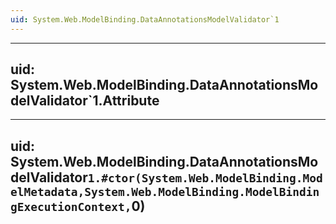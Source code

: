```yaml
---
uid: System.Web.ModelBinding.DataAnnotationsModelValidator`1
---
```


---
uid: System.Web.ModelBinding.DataAnnotationsModelValidator`1.Attribute
---

---
uid: System.Web.ModelBinding.DataAnnotationsModelValidator`1.#ctor(System.Web.ModelBinding.ModelMetadata,System.Web.ModelBinding.ModelBindingExecutionContext,`0)
---
